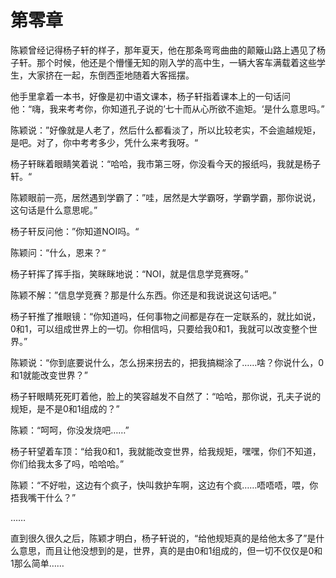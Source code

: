 # 第零章

陈颖曾经记得杨子轩的样子，那年夏天，他在那条弯弯曲曲的颠簸山路上遇见了杨子轩。那个时候，他还是个懵懂无知的刚入学的高中生，一辆大客车满载着这些学生，大家挤在一起，东倒西歪地随着大客摇摆。

他手里拿着一本书，好像是初中语文课本，杨子轩指着课本上的一句话问他：“嗨，我来考考你，你知道孔子说的’七十而从心所欲不逾矩。‘是什么意思吗。”

陈颖说：”好像就是人老了，然后什么都看淡了，所以比较老实，不会逾越规矩，是吧。对了，你中考考多少，凭什么来考我呀。“

杨子轩眯着眼睛笑着说：“哈哈，我市第三呀，你没看今天的报纸吗，我就是杨子轩。“

陈颖眼前一亮，居然遇到学霸了：”哇，居然是大学霸呀，学霸学霸，那你说说，这句话是什么意思呢。”

杨子轩反问他：”你知道NOI吗。“

陈颖问：“什么，恩来？“

杨子轩挥了挥手指，笑眯眯地说：“NOI，就是信息学竞赛呀。”

陈颖不解：”信息学竞赛？那是什么东西。你还是和我说说这句话吧。”

杨子轩推了推眼镜：“你知道吗，任何事物之间都是存在一定联系的，就比如说，0和1，可以组成世界上的一切。你相信吗，只要给我0和1，我就可以改变整个世界。”

陈颖说：“你到底要说什么，怎么拐来拐去的，把我搞糊涂了……啥？你说什么，0和1就能改变世界？”

杨子轩眼睛死死盯着他，脸上的笑容越发不自然了：“哈哈，那你说，孔夫子说的规矩，是不是0和1组成的？”

陈颖：“呵呵，你没发烧吧……”

杨子轩望着车顶：“给我0和1，我就能改变世界，给我规矩，嘿嘿，你们不知道，你们给我太多了吗，哈哈哈。”

陈颖：“不好啦，这边有个疯子，快叫救护车啊，这边有个疯……唔唔唔，喂，你捂我嘴干什么？”

……

直到很久很久之后，陈颖才明白，杨子轩说的，“给他规矩真的是给他太多了”是什么意思，而且让他没想到的是，世界，真的是由0和1组成的，但一切不仅仅是0和1那么简单……

